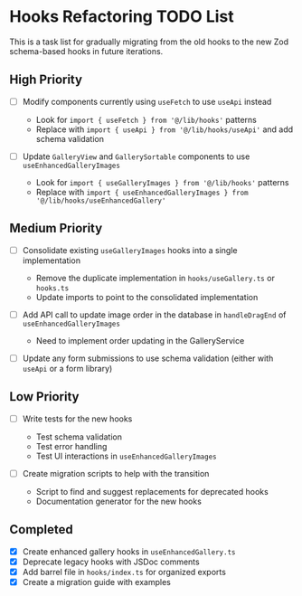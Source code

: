 # Hooks Refactoring TODO List

This is a task list for gradually migrating from the old hooks to the new Zod schema-based hooks in future iterations.

## High Priority

- [ ] Modify components currently using `useFetch` to use `useApi` instead
  - Look for `import { useFetch } from '@/lib/hooks'` patterns
  - Replace with `import { useApi } from '@/lib/hooks/useApi'` and add schema validation

- [ ] Update `GalleryView` and `GallerySortable` components to use `useEnhancedGalleryImages`
  - Look for `import { useGalleryImages } from '@/lib/hooks'` patterns
  - Replace with `import { useEnhancedGalleryImages } from '@/lib/hooks/useEnhancedGallery'`

## Medium Priority

- [ ] Consolidate existing `useGalleryImages` hooks into a single implementation
  - Remove the duplicate implementation in `hooks/useGallery.ts` or `hooks.ts`
  - Update imports to point to the consolidated implementation

- [ ] Add API call to update image order in the database in `handleDragEnd` of `useEnhancedGalleryImages`
  - Need to implement order updating in the GalleryService

- [ ] Update any form submissions to use schema validation (either with `useApi` or a form library)

## Low Priority

- [ ] Write tests for the new hooks
  - Test schema validation
  - Test error handling
  - Test UI interactions in `useEnhancedGalleryImages`

- [ ] Create migration scripts to help with the transition
  - Script to find and suggest replacements for deprecated hooks
  - Documentation generator for the new hooks

## Completed

- [x] Create enhanced gallery hooks in `useEnhancedGallery.ts`
- [x] Deprecate legacy hooks with JSDoc comments
- [x] Add barrel file in `hooks/index.ts` for organized exports
- [x] Create a migration guide with examples
